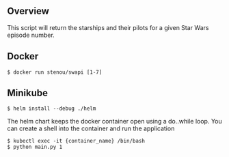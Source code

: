 ## Overview

This script will return the starships and their pilots for a given Star Wars episode number.

## Docker
```
$ docker run stenou/swapi [1-7]
```

## Minikube
```
$ helm install --debug ./helm
```

The helm chart keeps the docker container open using a do..while loop.  You can create a shell into the container and run the application

```
$ kubectl exec -it {container_name} /bin/bash
$ python main.py 1
```